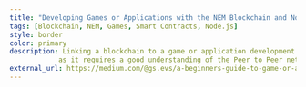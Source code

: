 ```yaml
---
title: "Developing Games or Applications with the NEM Blockchain and Node.js"
tags: [Blockchain, NEM, Games, Smart Contracts, Node.js]
style: border
color: primary
description: Linking a blockchain to a game or application development project is a little more complicated than what you might think
            as it requires a good understanding of the Peer to Peer networks brought back to life by blockchains.
external_url: https://medium.com/@gs.evs/a-beginners-guide-to-game-or-application-development-with-the-nem-blockchain-and-node-js-7439576f6d63
---
```

